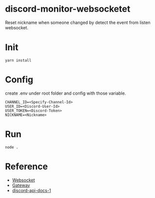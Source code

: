 # discord-monitor-websocketet
Reset nickname when someone changed by detect the event from listen websocket.

# Init 
`yarn install`

# Config
create .env under root folder and config with those variable.

```
CHANNEL_ID=<Specify-Channel-Id>
USER_ID=<Discord-User-Id>
USER_TOKEN=<Discord-Token>
NICKNAME=<Nickname>
```

# Run
`node .`

# Reference
- [Websocket](https://youtu.be/uo7ugT_XQKk)
- [Gateway](https://discord.com/developers/docs/topics/gateway)
- [discord-api-docs-1](https://github.com/meew0/discord-api-docs-1/tree/master)
